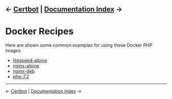 &larr; [Certbot](07-certbot.md) | [Documentation Index](/README.md) &rarr;
---

# Docker Recipes

Here are shown some common examples for using these Docker PHP images.

* [litespeed-alpine](recipes/litespeed-alpine)
* [nginx-alpine](recipes/nginx-alpine)
* [nginx-deb](recipes/nginx-deb)
* [php-7.2](recipes/php-7.2)

---
&larr; [Certbot](07-certbot.md) | [Documentation Index](/README.md) &rarr;
